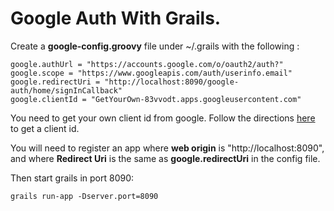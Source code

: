 # Google Auth With Grails.

Create a __google-config.groovy__ file under ~/.grails with the following :

```
google.authUrl = "https://accounts.google.com/o/oauth2/auth?"
google.scope = "https://www.googleapis.com/auth/userinfo.email"
google.redirectUri = "http://localhost:8090/google-auth/home/signInCallback"
google.clientId = "GetYourOwn-83vvodt.apps.googleusercontent.com"
```

You need to get your own client id from google. Follow the directions [here](https://developers.google.com/accounts/docs/OAuth2WebServer)
to get a client id.

You will need to register an app where __web origin__ is "http://localhost:8090", and where __Redirect Uri__ is the same
as __google.redirectUri__ in the config file.

Then start grails in port 8090:
```
grails run-app -Dserver.port=8090
```